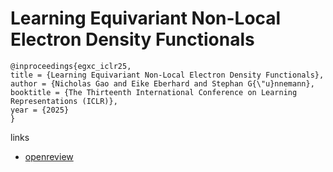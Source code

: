 # Learning Equivariant Non-Local Electron Density Functionals

```
@inproceedings{egxc_iclr25,
title = {Learning Equivariant Non-Local Electron Density Functionals},
author = {Nicholas Gao and Eike Eberhard and Stephan G{\"u}nnemann},
booktitle = {The Thirteenth International Conference on Learning Representations (ICLR)},
year = {2025}
}
```

links
- [openreview](https://openreview.net/forum?id=FhBT596F1X)
